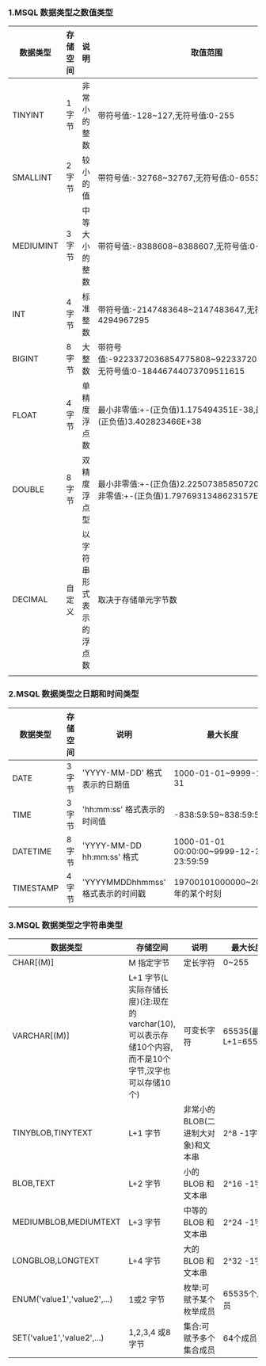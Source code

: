 ### 1.MSQL 数据类型之数值类型

| 数据类型  | 存储空间 | 说明                     | 取值范围                                                     |
| --------- | -------- | ------------------------ | ------------------------------------------------------------ |
| TINYINT   | 1字节    | 非常小的整数             | 带符号值:-128~127,无符号值:0-255                             |
| SMALLINT  | 2字节    | 较小的值                 | 带符号值:-32768~32767,无符号值:0-65535                       |
| MEDIUMINT | 3字节    | 中等大小的整数           | 带符号值:-8388608~8388607,无符号值:0-16777215                |
| INT       | 4字节    | 标准整数                 | 带符号值:-2147483648~2147483647,无符号值:0-4294967295        |
| BIGINT    | 8字节    | 大整数                   | 带符号值:-9223372036854775808~9223372036854775807,无符号值:0-18446744073709511615 |
| FLOAT     | 4字节    | 单精度浮点数             | 最小非零值:+-(正负值)1.175494351E-38,最小非零值:+-(正负值)3.402823466E+38 |
| DOUBLE    | 8字节    | 双精度浮点型             | 最小非零值:+-(正负值)2.2250738585072014E-308,最小非零值:+-(正负值)1.7976931348623157E+308 |
| DECIMAL   | 自定义   | 以字符串形式表示的浮点数 | 取决于存储单元字节数                                         |
|           |          |                          |                                                              |

### 2.MSQL 数据类型之日期和时间类型

| 数据类型  | 存储空间 | 说明                              | 最大长度                                |
| --------- | -------- | --------------------------------- | --------------------------------------- |
| DATE      | 3字节    | 'YYYY-MM-DD' 格式表示的日期值     | 1000-01-01~9999-12-31                   |
| TIME      | 3字节    | 'hh:mm:ss' 格式表示的时间值       | -838:59:59~838:59:59                    |
| DATETIME  | 8字节    | 'YYYY-MM-DD hh:mm:ss' 格式        | 1000-01-01 00:00:00~9999-12-31 23:59:59 |
| TIMESTAMP | 4字节    | 'YYYYMMDDhhmmss' 格式表示的时间戳 | 19700101000000~2037年的某个时刻         |

### 3.MSQL 数据类型之字符串类型

| 数据类型                    | 存储空间                                                     | 说明                               | 最大长度             |
| --------------------------- | ------------------------------------------------------------ | ---------------------------------- | -------------------- |
| CHAR[(M)]                   | M 指定字节                                                   | 定长字符                           | 0~255                |
| VARCHAR[(M)]                | L+1 字节(L 实际存储长度)(注:现在的varchar(10),可以表示存储10个内容,而不是10个字节,汉字也可以存储10个) | 可变长字符                         | 65535(最长L+1=65536) |
| TINYBLOB,TINYTEXT           | L+1 字节                                                     | 非常小的BLOB(二进制大对象)和文本串 | 2^8 -1字符           |
| BLOB,TEXT                   | L+2 字节                                                     | 小的BLOB 和文本串                  | 2^16 -1字符          |
| MEDIUMBLOB,MEDIUMTEXT       | L+3 字节                                                     | 中等的BLOB 和文本串                | 2^24 -1字符          |
| LONGBLOB,LONGTEXT           | L+4 字节                                                     | 大的BLOB 和文本串                  | 2^32 -1字节          |
| ENUM('value1','value2',...) | 1或2 字节                                                    | 枚举:可赋予某个枚举成员            | 65535个成员          |
| SET('value1','value2',...)  | 1,2,3,4 或8 字节                                             | 集合:可赋予多个集合成员            | 64个成员             |

